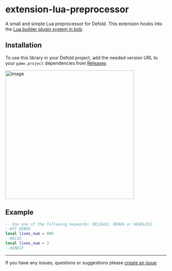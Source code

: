 # extension-lua-preprocessor
A small and simple Lua preprocessor for Defold. This extension hooks into the [Lua builder plugin system in bob](https://github.com/defold/defold/blob/cb60610ba7c4683267a2abd509340507105ef3bb/com.dynamo.cr/com.dynamo.cr.bob/src/com/dynamo/bob/pipeline/LuaBuilder.java#L94).

## Installation
To use this library in your Defold project, add the needed version URL to your `game.project` dependencies from [Releases](https://github.com/defold/extension-lua-preprocessor/releases)

<img width="401" alt="image" src="https://user-images.githubusercontent.com/2209596/202223571-c77f0304-5202-4314-869d-7a90bbeec5ec.png">

## Example

```lua
-- Use one of the following keywords: RELEASE, DEBUG or HEADLESS
--#IF DEBUG
local lives_num = 999
--#ELSE 
local lives_num = 3
--#ENDIF
```
---
If you have any issues, questions or suggestions please [create an issue](https://github.com/defold/extension-lua-preprocessor/issues)
